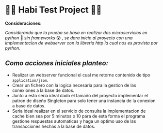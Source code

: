 # 🚀💜 Habi Test Project 💜🚀

__Consideraciones:__

_Considerando que la prueba se basa en realizar dos microservicios en python_ 💚 _sin frameworks_ 😵 _, se dara inicio al proyecto con una implementacion de webserver con la libreria http la cual nos es provista por python._

## _Como acciones iniciales planteo:_

- Realizar un webserver funcional el cual me retorne contenido de tipo `application/json`.
- Crear un fichero con la logica necesaria para la gestion de las conexiones a la base de datos.
- Junto a esto seria ideal dado el tamaño del proyecto implementar el patron de diseño Singleton para solo tener una instancia de la conexion a base de datos.
- Seria ideal realizar en el servicio de consulta la implementacion de cache bien sea por 5 minutos o 10 para de esta forma el programa gestione respuestas automaticas y haga un optimo uso de las transacciones hechas a la base de datos.

